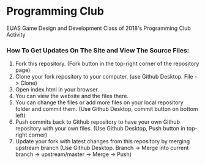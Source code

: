 # Programming Club
EUAS Game Design and Development Class of 2018's Programming Club Activity


### How To Get Updates On The Site and View The Source Files:

1. Fork this repository. (Fork button in the top-right corner of the repository page)
2. Clone your fork repository to your computer. (use Github Desktop. File -> Clone)
3. Open index.html in your browser.
4. You can view the website and the files there.
5. You can change the files or add more files on your local repository folder and commit them. (Use Github Desktop, commit button on bottom left)
6. Push commits back to Github repository to have your own Github repository with your own files. (Use Github Desktop, Push button in top-right corner)
7. Update your fork with latest changes from this repository by merging upstream branch (Use Github Desktop. Branch -> Merge into current branch -> upstream/master -> Merge -> Push)
